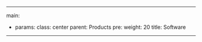 ---

main:
- params:
    class: center
  parent: Products
  pre: <i class="fa-solid fa-code"></i>
  weight: 20
title: Software
---